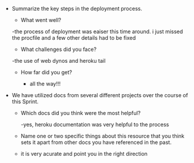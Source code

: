 - Summarize the key steps in the deployment process. 
  - What went well?

  -the process of deployment was eaiser this time around. i just missed the procfile and a few other details had to be fixed

  - What challenges did you face?

   -the use of web dynos and heroku tail

  - How far did you get?

    - all the way!!!

- We have utilized docs from several different projects over the course of this Sprint.
  - Which docs did you think were the most helpful?

     -yes, heroku documentation was very helpful to the process 

  - Name one or two specific things about this resource that you think sets it apart from other docs you have referenced in the past. 

  - it is very acurate and point you in the right direction
